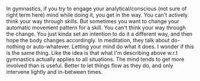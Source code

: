 
In gymnastics, if you try to engage your analytical/conscious (not sure of right term here) mind while doing it, you get in the way. You can't actively think your way through skills. But sometimes you want to change your automatic movement pattern for a skill. You can't think your way through the change. You just kinda set an intention to do it a different way, and then hope the body changes accordingly.
In meditation, they talk about do-nothing or auto-whatever. Letting your mind do what it does. I wonder if this is the same thing. Like the idea is that what I'm describing above w.r.t gymnastics actually applies to all situations. The mind tends to get more involved than is useful. Better to let things flow as they do, and only intervene lightly and in-between times.  
